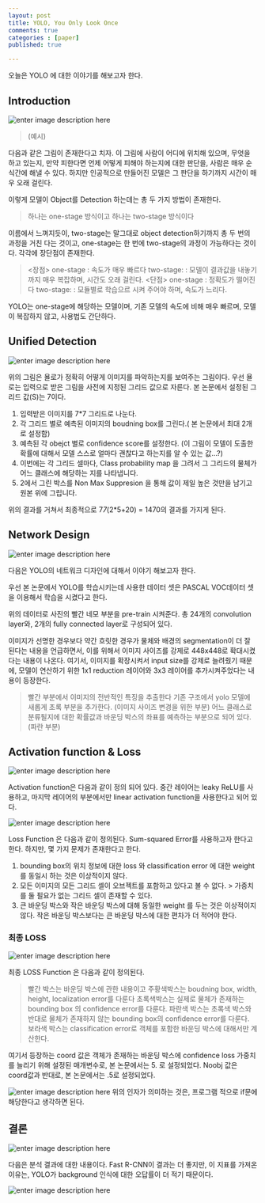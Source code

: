 ```yaml
---
layout: post
title: YOLO, You Only Look Once
comments: true
categories : [paper]
published: true

---
```



오늘은 YOLO 에 대한 이야기를 해보고자 한다. 
## Introduction
![enter image description here](https://ifh.cc/g/rfqFk0.png)
>(예시)

다음과 같은 그림이 존재한다고 치자.
이 그림에 사람이 어디에 위치해 있으며, 무엇을 하고 있는지, 만약 피한다면 언제 어떻게 피해야 하는지에 대한 판단을, 사람은 매우 순식간에 해낼 수 있다. 하지만 인공적으로 만들어진 모델은 그 판단을 하기까지 시간이 매우 오래 걸린다. 

이렇게 모델이 Object를 Detection 하는데는 총 두 가지 방법이 존재한다.
>하나는 one-stage 방식이고
>하나는 two-stage 방식이다

이름에서 느껴지듯이, two-stage는 말그대로 object detection하기까지 총 두 번의 과정을 거친 다는 것이고, one-stage는 한 번에 two-stage의 과정이 가능하다는 것이다. 각각에 장단점이 존재한다.
> <장점> 
> one-stage : 속도가 매우 빠르다
> two-stage: : 모델이 결과값을 내놓기 까지 매우 복잡하며, 시간도 오래 걸린다.
> <단점>
> one-stage : 정확도가 떨어진다
> two-stage: : 모듈별로 학습으르 시켜 주어야 하며, 속도가 느리다.

YOLO는 one-stage에 해당하는 모델이며, 기존 모델의 속도에 비해 매우 빠르며, 모델이 복잡하지 않고,  사용법도 간단하다.

## Unified Detection
![enter image description here](https://ifh.cc/g/lXpF01.jpg)

위의 그림은 욜로가 정확히 어떻게 이미지를 파악하는지를 보여주는 그림이다. 
우선 욜로는 입력으로 받은 그림을 사전에 지정된 그리드 값으로 자른다. 
본 논문에서 설정된 그리드 값(S)는 7이다. 

1. 입력받은 이미지를 7*7 그리드로 나눈다.
2. 각 그리드 별로 예측된 이미지의 boudning box를 그린다.( 본 논문에서 최대 2개로 설정함)
3. 예측된 각 obejct 별로 confidence score를 설정한다. (이 그림이 모델이 도출한 확률에 대해서 모델 스스로 얼마다 괜찮다고 하는지를 알 수 있는 값...?)
4. 이번에는 각 그리드 셀마다, Class probability map 을 그려서 그 그리드의 물체가 어느 클래스에 해당하는 지를 나타냅니다.
5. 2에서 그린 박스를 Non Max Suppresion  을 통해 값이 제일 높은 것만을 남기고 원본 위에 그립니다.

위의 결과를 거쳐서 최종적으로 7*7*(2*5+20) = 1470의 결과를 가지게 된다.

## Network Design
![enter image description here](https://ifh.cc/g/H3bplc.jpg)

다음은 YOLO의 네트워크 디자인에 대해서 이야기 해보고자 한다.

우선 본 논문에서 YOLO를 학습시키는데 사용한 데이터 셋은 PASCAL VOC데이터 셋을 이용해서 학습을 시켰다고 한다.

위의 데이터로 사진의 빨간 네모 부분을 pre-train 시켜준다.
총 24개의 convolution layer와, 2개의 fully connected layer로 구성되어 있다.

이미지가 선명한 경우보다 약간 흐릿한 경우가 물체와 배경의 segmentation이 더 잘 된다는 내용을 언급하면서, 이를 위해서 이미지 사이즈를 강제로 448x448로 확대시켰다는 내용이 나온다. 여기서, 이미지를 확장시켜서 input size를 강제로 늘려줬기 때문에, 모델이 연산하기 위한 1x1 reduction 레이어와 3x3 레이어를 추가시켜주었다는 내용이 등장한다.

> 빨간 부분에서 이미지의 전반적인 특징을 추출한다
> 기존 구조에서 yolo 모델에 새롭게 초록 부분을 추가한다. (이미지 사이즈 변경을 위한 부분)
> 어느 클래스로 분류될지에 대한 확률값과 바운딩 박스의 좌표를 예측하는 부분으로 되어 있다. (파란 부분)

## Activation function & Loss

![enter image description here](https://ifh.cc/g/7vlg1r.png)

Activation function은 다음과 같이 정의 되어 있다. 중간 레이어는 leaky ReLU를 사용하고, 마지막 레이어의 부분에서만 linear activation function을 사용한다고 되어 있다. 

![enter image description here](https://ifh.cc/g/Bw7oTV.png)

Loss Function 은 다음과 같이 정의된다. Sum-squared Error를 사용하고자 한다고 한다. 하지만, 몇 가지 문제가 존재한다고 한다.

1. bounding box의 위치 정보에 대한 loss 와 classification error 에 대한 weight 를 동일시 하는 것은 이상적이지 않다.
2. 모든 이미지의 모든 그리드 셀이 오브젝트를 포함하고 있다고 볼 수 없다. > 가중치를 둘 필요가 없는 그리드 셀이 존재할 수 있다.
3. 큰 바운딩 박스와 작은 바운딩 박스에 대해 동일한 weight 를 두는 것은 이상적이지 않다. 작은 바운딩 박스보다는 큰 바운딩 박스에 대한 편차가 더 적어야 한다.

### 최종 LOSS
![enter image description here](https://ifh.cc/g/lnBAZ7.png)
 
 최종 LOSS Function 은 다음과 같이 정의된다.
> 빨간 박스는 바운딩 박스에 관한 내용이고
> 주황색박스는 boudning box, width, height, localization error를 다룬다
> 초록색박스는 실제로 물체가 존재하는 bounding box 의 confidence error를 다룬다.
> 파란색 박스는 초록색 박스와 반대로 물체가 존재하지 않는 bounding box의 confidence error를 다룬다.
> 보라색 박스는 classification error로 객체를 포함한 바운딩 박스에 대해서만 계산한다.

여기서 등장하는 coord 값은 객체가 존재하는 바운딩 박스에 confidence loss 가중치를 늘리기 위해 설정된 매개변수로, 본 논문에서는 5. 로 설정되었다.
Noobj 값은 coord값과 반대로, 본 논문에서는 .5로 설정되었다.

![enter image description here](https://ifh.cc/g/PrQy0y.png)
 위의 인자가 의미하는 것은, 프로그램 적으로 if문에 해당한다고 생각하면 된다.

## 결론
![enter image description here](https://ifh.cc/g/BcjLS1.jpg)

다음은 분석 결과에 대한 내용이다. Fast R-CNN이 결과는 더 좋지만, 이 지표를 가져온 이유는, YOLO가 background 인식에 대한 오답률이 더 적기 때문이다. 

![enter image description here](https://ifh.cc/g/OHF8YN.png)

